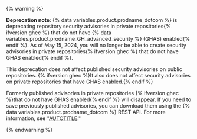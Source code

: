 {% warning %}

**Deprecation note**: {% data variables.product.prodname_dotcom %} is deprecating repository security advisories in private repositories{% ifversion ghec %} that do not have {% data variables.product.prodname_GH_advanced_security %} (GHAS) enabled{% endif %}. As of May 15, 2024, you will no longer be able to create security advisories in private repositories{% ifversion ghec %} that do not have GHAS enabled{% endif %}.

This deprecation does not affect published security advisories on public repositories. {% ifversion ghec %}It also does not affect security advisories on private repositories that have GHAS enabled.{% endif %}

Formerly published advisories in private repositories {% ifversion ghec %}that do not have GHAS enabled{% endif %} will disappear. If you need to save previously published advisories, you can download them using the {% data variables.product.prodname_dotcom %} REST API. For more information, see "[AUTOTITLE](/rest/security-advisories/repository-advisories?apiVersion=2022-11-28)."

{% endwarning %}

